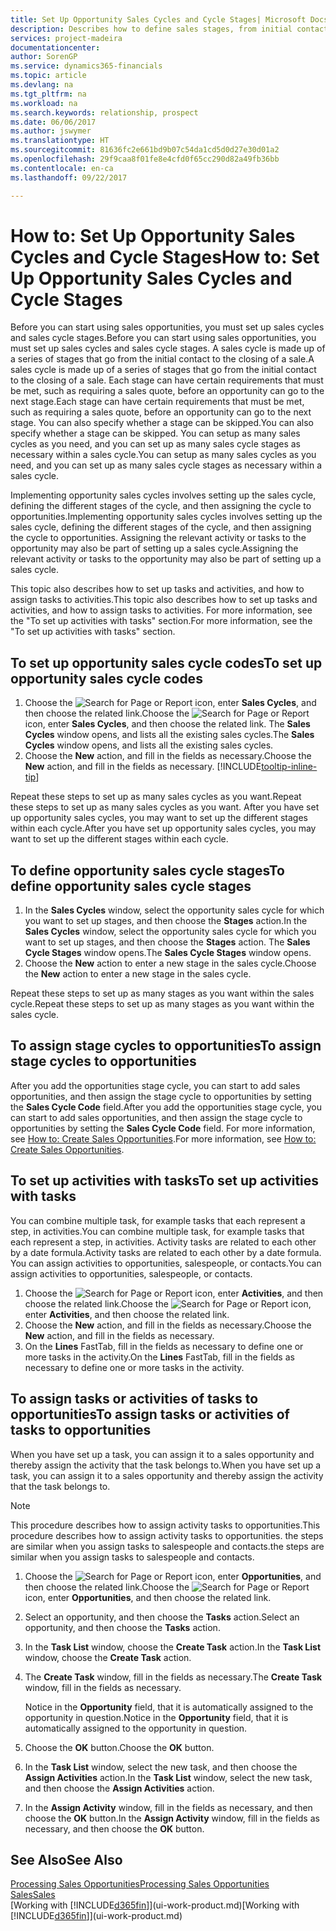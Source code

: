 ```yaml
---
title: Set Up Opportunity Sales Cycles and Cycle Stages| Microsoft Docs
description: Describes how to define sales stages, from initial contact to closing, to create a sales cycle and assign it to opportunities in Financials.
services: project-madeira
documentationcenter: 
author: SorenGP
ms.service: dynamics365-financials
ms.topic: article
ms.devlang: na
ms.tgt_pltfrm: na
ms.workload: na
ms.search.keywords: relationship, prospect
ms.date: 06/06/2017
ms.author: jswymer
ms.translationtype: HT
ms.sourcegitcommit: 81636fc2e661bd9b07c54da1cd5d0d27e30d01a2
ms.openlocfilehash: 29f9caa8f01fe8e4cfd0f65cc290d82a49fb36bb
ms.contentlocale: en-ca
ms.lasthandoff: 09/22/2017

---
```

# <a name="how-to-set-up-opportunity-sales-cycles-and-cycle-stages"></a><span data-ttu-id="aa83e-103">How to: Set Up Opportunity Sales Cycles and Cycle Stages</span><span class="sxs-lookup"><span data-stu-id="aa83e-103">How to: Set Up Opportunity Sales Cycles and Cycle Stages</span></span>
<span data-ttu-id="aa83e-104">Before you can start using sales opportunities, you must set up sales cycles and sales cycle stages.</span><span class="sxs-lookup"><span data-stu-id="aa83e-104">Before you can start using sales opportunities, you must set up sales cycles and sales cycle stages.</span></span> <span data-ttu-id="aa83e-105">A sales cycle is made up of a series of stages that go from the initial contact to the closing of a sale.</span><span class="sxs-lookup"><span data-stu-id="aa83e-105">A sales cycle is made up of a series of stages that go from the initial contact to the closing of a sale.</span></span> <span data-ttu-id="aa83e-106">Each stage can have certain requirements that must be met, such as requiring a sales quote, before an opportunity can go to the next stage.</span><span class="sxs-lookup"><span data-stu-id="aa83e-106">Each stage can have certain requirements that must be met, such as requiring a sales quote, before an opportunity can go to the next stage.</span></span> <span data-ttu-id="aa83e-107">You can also specify whether a stage can be skipped.</span><span class="sxs-lookup"><span data-stu-id="aa83e-107">You can also specify whether a stage can be skipped.</span></span> <span data-ttu-id="aa83e-108">You can setup as many sales cycles as you need, and you can set up as many sales cycle stages as necessary within a sales cycle.</span><span class="sxs-lookup"><span data-stu-id="aa83e-108">You can setup as many sales cycles as you need, and you can set up as many sales cycle stages as necessary within a sales cycle.</span></span>

<span data-ttu-id="aa83e-109">Implementing opportunity sales cycles involves setting up the sales cycle, defining the different stages of the cycle, and then assigning the cycle to opportunities.</span><span class="sxs-lookup"><span data-stu-id="aa83e-109">Implementing opportunity sales cycles involves setting up the sales cycle, defining the different stages of the cycle, and then assigning the cycle to opportunities.</span></span> <span data-ttu-id="aa83e-110">Assigning the relevant activity or tasks to the opportunity may also be part of setting up a sales cycle.</span><span class="sxs-lookup"><span data-stu-id="aa83e-110">Assigning the relevant activity or tasks to the opportunity may also be part of setting up a sales cycle.</span></span>

<span data-ttu-id="aa83e-111">This topic also describes how to set up tasks and activities, and how to assign tasks to activities.</span><span class="sxs-lookup"><span data-stu-id="aa83e-111">This topic also describes how to set up tasks and activities, and how to assign tasks to activities.</span></span> <span data-ttu-id="aa83e-112">For more information, see the "To set up activities with tasks" section.</span><span class="sxs-lookup"><span data-stu-id="aa83e-112">For more information, see the "To set up activities with tasks" section.</span></span>

## <a name="to-set-up-opportunity-sales-cycle-codes"></a><span data-ttu-id="aa83e-113">To set up opportunity sales cycle codes</span><span class="sxs-lookup"><span data-stu-id="aa83e-113">To set up opportunity sales cycle codes</span></span>
1. <span data-ttu-id="aa83e-114">Choose the ![Search for Page or Report](media/ui-search/search_small.png "Search for Page or Report icon") icon, enter **Sales Cycles**, and then choose the related link.</span><span class="sxs-lookup"><span data-stu-id="aa83e-114">Choose the ![Search for Page or Report](media/ui-search/search_small.png "Search for Page or Report icon") icon, enter **Sales Cycles**, and then choose the related link.</span></span> <span data-ttu-id="aa83e-115">The **Sales Cycles** window opens, and lists all the existing sales cycles.</span><span class="sxs-lookup"><span data-stu-id="aa83e-115">The **Sales Cycles** window opens, and lists all the existing sales cycles.</span></span>
2. <span data-ttu-id="aa83e-116">Choose the **New** action, and fill in the fields as necessary.</span><span class="sxs-lookup"><span data-stu-id="aa83e-116">Choose the **New** action, and fill in the fields as necessary.</span></span> [!INCLUDE[tooltip-inline-tip](includes/tooltip-inline-tip_md.md)]

<span data-ttu-id="aa83e-117">Repeat these steps to set up as many sales cycles as you want.</span><span class="sxs-lookup"><span data-stu-id="aa83e-117">Repeat these steps to set up as many sales cycles as you want.</span></span> <span data-ttu-id="aa83e-118">After you have set up opportunity sales cycles, you may want to set up the different stages within each cycle.</span><span class="sxs-lookup"><span data-stu-id="aa83e-118">After you have set up opportunity sales cycles, you may want to set up the different stages within each cycle.</span></span>

## <a name="to-define-opportunity-sales-cycle-stages"></a><span data-ttu-id="aa83e-119">To define opportunity sales cycle stages</span><span class="sxs-lookup"><span data-stu-id="aa83e-119">To define opportunity sales cycle stages</span></span>
1. <span data-ttu-id="aa83e-120">In the **Sales Cycles** window, select the opportunity sales cycle for which you want to set up stages, and then choose the **Stages** action.</span><span class="sxs-lookup"><span data-stu-id="aa83e-120">In the **Sales Cycles** window, select the opportunity sales cycle for which you want to set up stages, and then choose the **Stages** action.</span></span> <span data-ttu-id="aa83e-121">The **Sales Cycle Stages** window opens.</span><span class="sxs-lookup"><span data-stu-id="aa83e-121">The **Sales Cycle Stages** window opens.</span></span>
2. <span data-ttu-id="aa83e-122">Choose the **New** action to enter a new stage in the sales cycle.</span><span class="sxs-lookup"><span data-stu-id="aa83e-122">Choose the **New** action to enter a new stage in the sales cycle.</span></span>

<span data-ttu-id="aa83e-123">Repeat these steps to set up as many stages as you want within the sales cycle.</span><span class="sxs-lookup"><span data-stu-id="aa83e-123">Repeat these steps to set up as many stages as you want within the sales cycle.</span></span>

## <a name="to-assign-stage-cycles-to-opportunities"></a><span data-ttu-id="aa83e-124">To assign stage cycles to opportunities</span><span class="sxs-lookup"><span data-stu-id="aa83e-124">To assign stage cycles to opportunities</span></span>
<span data-ttu-id="aa83e-125">After you add the opportunities stage cycle, you can start to add sales opportunities, and then assign the stage cycle to opportunities by setting the **Sales Cycle Code** field.</span><span class="sxs-lookup"><span data-stu-id="aa83e-125">After you add the opportunities stage cycle, you can start to add sales opportunities, and then assign the stage cycle to opportunities by setting the **Sales Cycle Code** field.</span></span> <span data-ttu-id="aa83e-126">For more information, see [How to: Create Sales Opportunities](marketing-how-create-opportunities.md).</span><span class="sxs-lookup"><span data-stu-id="aa83e-126">For more information, see [How to: Create Sales Opportunities](marketing-how-create-opportunities.md).</span></span>

## <a name="to-set-up-activities-with-tasks"></a><span data-ttu-id="aa83e-127">To set up activities with tasks</span><span class="sxs-lookup"><span data-stu-id="aa83e-127">To set up activities with tasks</span></span>
<span data-ttu-id="aa83e-128">You can combine multiple task, for example tasks that each represent a step, in activities.</span><span class="sxs-lookup"><span data-stu-id="aa83e-128">You can combine multiple task, for example tasks that each represent a step, in activities.</span></span> <span data-ttu-id="aa83e-129">Activity tasks are related to each other by a date formula.</span><span class="sxs-lookup"><span data-stu-id="aa83e-129">Activity tasks are related to each other by a date formula.</span></span> <span data-ttu-id="aa83e-130">You can assign activities to opportunities, salespeople, or contacts.</span><span class="sxs-lookup"><span data-stu-id="aa83e-130">You can assign activities to opportunities, salespeople, or contacts.</span></span>

1. <span data-ttu-id="aa83e-131">Choose the ![Search for Page or Report](media/ui-search/search_small.png "Search for Page or Report icon") icon, enter **Activities**, and then choose the related link.</span><span class="sxs-lookup"><span data-stu-id="aa83e-131">Choose the ![Search for Page or Report](media/ui-search/search_small.png "Search for Page or Report icon") icon, enter **Activities**, and then choose the related link.</span></span>
2. <span data-ttu-id="aa83e-132">Choose the **New** action, and fill in the fields as necessary.</span><span class="sxs-lookup"><span data-stu-id="aa83e-132">Choose the **New** action, and fill in the fields as necessary.</span></span>
3. <span data-ttu-id="aa83e-133">On the **Lines** FastTab, fill in the fields as necessary to define one or more tasks in the activity.</span><span class="sxs-lookup"><span data-stu-id="aa83e-133">On the **Lines** FastTab, fill in the fields as necessary to define one or more tasks in the activity.</span></span>

## <a name="to-assign-tasks-or-activities-of-tasks-to-opportunities"></a><span data-ttu-id="aa83e-134">To assign tasks or activities of tasks to opportunities</span><span class="sxs-lookup"><span data-stu-id="aa83e-134">To assign tasks or activities of tasks to opportunities</span></span>
<span data-ttu-id="aa83e-135">When you have set up a task, you can assign it to a sales opportunity and thereby assign the activity that the task belongs to.</span><span class="sxs-lookup"><span data-stu-id="aa83e-135">When you have set up a task, you can assign it to a sales opportunity and thereby assign the activity that the task belongs to.</span></span>

> [!NOTE]  
>   <span data-ttu-id="aa83e-136">This procedure describes how to assign activity tasks to opportunities.</span><span class="sxs-lookup"><span data-stu-id="aa83e-136">This procedure describes how to assign activity tasks to opportunities.</span></span> <span data-ttu-id="aa83e-137">the steps are similar when you assign tasks to salespeople and contacts.</span><span class="sxs-lookup"><span data-stu-id="aa83e-137">the steps are similar when you assign tasks to salespeople and contacts.</span></span>

1. <span data-ttu-id="aa83e-138">Choose the ![Search for Page or Report](media/ui-search/search_small.png "Search for Page or Report icon") icon, enter **Opportunities**, and then choose the related link.</span><span class="sxs-lookup"><span data-stu-id="aa83e-138">Choose the ![Search for Page or Report](media/ui-search/search_small.png "Search for Page or Report icon") icon, enter **Opportunities**, and then choose the related link.</span></span>
2. <span data-ttu-id="aa83e-139">Select an opportunity, and then choose the **Tasks** action.</span><span class="sxs-lookup"><span data-stu-id="aa83e-139">Select an opportunity, and then choose the **Tasks** action.</span></span>
3. <span data-ttu-id="aa83e-140">In the **Task List** window, choose the **Create Task** action.</span><span class="sxs-lookup"><span data-stu-id="aa83e-140">In the **Task List** window, choose the **Create Task** action.</span></span>
4.  <span data-ttu-id="aa83e-141">The **Create Task** window, fill in the fields as necessary.</span><span class="sxs-lookup"><span data-stu-id="aa83e-141">The **Create Task** window, fill in the fields as necessary.</span></span>

    <span data-ttu-id="aa83e-142">Notice in the **Opportunity** field, that it is automatically assigned to the opportunity in question.</span><span class="sxs-lookup"><span data-stu-id="aa83e-142">Notice in the **Opportunity** field, that it is automatically assigned to the opportunity in question.</span></span>
5. <span data-ttu-id="aa83e-143">Choose the **OK** button.</span><span class="sxs-lookup"><span data-stu-id="aa83e-143">Choose the **OK** button.</span></span>
6. <span data-ttu-id="aa83e-144">In the **Task List** window, select the new task, and then choose the **Assign Activities** action.</span><span class="sxs-lookup"><span data-stu-id="aa83e-144">In the **Task List** window, select the new task, and then choose the **Assign Activities** action.</span></span>
7. <span data-ttu-id="aa83e-145">In the **Assign Activity** window, fill in the fields as necessary, and then choose the **OK** button.</span><span class="sxs-lookup"><span data-stu-id="aa83e-145">In the **Assign Activity** window, fill in the fields as necessary, and then choose the **OK** button.</span></span>

## <a name="see-also"></a><span data-ttu-id="aa83e-146">See Also</span><span class="sxs-lookup"><span data-stu-id="aa83e-146">See Also</span></span>
[<span data-ttu-id="aa83e-147">Processing Sales Opportunities</span><span class="sxs-lookup"><span data-stu-id="aa83e-147">Processing Sales Opportunities</span></span>](marketing-processing-sales-opportunities.md)  
[<span data-ttu-id="aa83e-148">Sales</span><span class="sxs-lookup"><span data-stu-id="aa83e-148">Sales</span></span>](sales-manage-sales.md)  
<span data-ttu-id="aa83e-149">[Working with [!INCLUDE[d365fin](includes/d365fin_md.md)]](ui-work-product.md)</span><span class="sxs-lookup"><span data-stu-id="aa83e-149">[Working with [!INCLUDE[d365fin](includes/d365fin_md.md)]](ui-work-product.md)</span></span>

